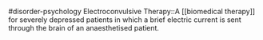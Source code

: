 #disorder-psychology 
Electroconvulsive Therapy::A [[biomedical therapy]] for severely depressed patients in which a brief electric current is sent through the brain of an anaesthetised patient.